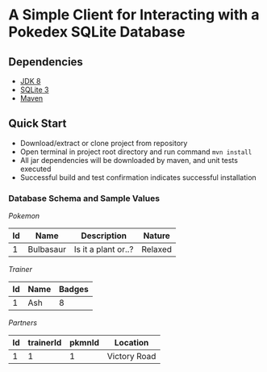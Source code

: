 # A Simple Client for Interacting with a Pokedex SQLite Database 

## Dependencies 
+ [JDK 8](http://www.oracle.com/technetwork/java/javase/downloads/jdk8-downloads-2133151.html)
+ [SQLite 3](https://www.sqlite.org/)
+ [Maven](http://maven.apache.org/index.html)

## Quick Start 
+ Download/extract or clone project from repository 
+ Open terminal in project root directory and run command `mvn install`  
+ All jar dependencies will be downloaded by maven, and unit tests executed  
+ Successful build and test confirmation indicates successful installation

### Database Schema and Sample Values
*Pokemon*  

| Id | Name      | Description         | Nature  |
|----|-----------|---------------------|---------|
| 1  | Bulbasaur | Is it a plant or..? | Relaxed |


*Trainer*

| Id | Name | Badges |
|----|------|--------|
| 1  | Ash  | 8      |


*Partners* 

| Id | trainerId | pkmnId | Location     |
|----|-----------|--------|--------------|
| 1  | 1         | 1      | Victory Road |
